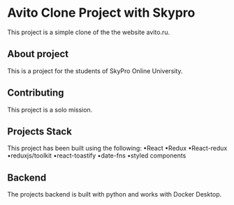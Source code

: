 # Avito Clone Project with Skypro

This project is a simple clone of the the website avito.ru. 

## About project

This is a project for the students of SkyPro Online University. 

## Contributing

This project is a solo mission.

## Projects Stack

This project has been built using the following:
•React
•Redux
•React-redux
•reduxjs/toolkit
•react-toastify
•date-fns
•styled components

## Backend

The projects backend is built with python and works with Docker Desktop. 


